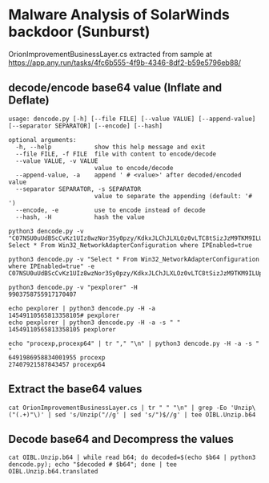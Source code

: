 # Malware Analysis of SolarWinds backdoor (Sunburst)<br/>
OrionImprovementBusinessLayer.cs extracted from sample at https://app.any.run/tasks/4fc6b555-4f9b-4346-8df2-b59e5796eb88/

## decode/encode base64 value (Inflate and Deflate)
```
usage: dencode.py [-h] [--file FILE] [--value VALUE] [--append-value] [--separator SEPARATOR] [--encode] [--hash]

optional arguments:
  -h, --help            show this help message and exit
  --file FILE, -f FILE  file with content to encode/decode
  --value VALUE, -v VALUE
                        value to encode/decode
  --append-value, -a    append ' # <value>' after decoded/encoded value
  --separator SEPARATOR, -s SEPARATOR
                        value to separate the appending (default: '# ')
  --encode, -e          use to encode instead of decode
  --hash, -H            hash the value
```

```
python3 dencode.py -v "C07NSU0uUdBScCvKz1UIz8wzNor3Sy0pzy/KdkxJLChJLXLOz0vLTC8tSizJzM9TKM9ILUpV8AxwzUtMyklNsS0pKk0FAA=="
Select * From Win32_NetworkAdapterConfiguration where IPEnabled=true

python3 dencode.py -v "Select * From Win32_NetworkAdapterConfiguration where IPEnabled=true" -e
C07NSU0uUdBScCvKz1UIz8wzNor3Sy0pzy/KdkxJLChJLXLOz0vLTC8tSizJzM9TKM9ILUpV8AxwzUtMyklNsS0pKk0FAA==
```

```
python3 dencode.py -v "pexplorer" -H
9903758755917170407

echo pexplorer | python3 dencode.py -H -a
14549110565813358105# pexplorer
echo pexplorer | python3 dencode.py -H -a -s " " 
14549110565813358105 pexplorer

echo "procexp,procexp64" | tr "," "\n" | python3 dencode.py -H -a -s " "
6491986958834001955 procexp
27407921587843457 procexp64
```

## Extract the base64 values
```
cat OrionImprovementBusinessLayer.cs | tr " " "\n" | grep -Eo 'Unzip\("(.+)"\)' | sed 's/Unzip("//g' | sed 's/")$//g' | tee OIBL.Unzip.b64
```

## Decode base64 and Decompress the values
```
cat OIBL.Unzip.b64 | while read b64; do decoded=$(echo $b64 | python3 dencode.py); echo "$decoded # $b64"; done | tee OIBL.Unzip.b64.translated
```
